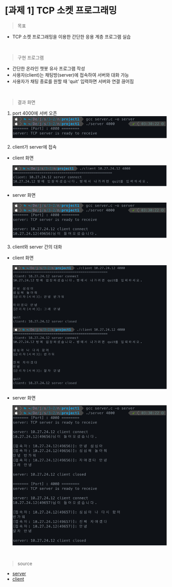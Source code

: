 # [과제 1] TCP 소켓 프로그래밍

> 목표

- TCP 소켓 프로그래밍을 이용한 간단한 응용 계층 프로그램 실습

<br>

> 구현 프로그램

- 간단한 온라인 챗봇 유사 프로그램 작성
- 사용자(client)는 채팅방(server)에 접속하여 서버와 대화 가능
- 사용자가 채팅 종료를 원할 때 'quit' 입력하면 서버와 연결 끊어짐

<br>

> 결과 화면
1. port 4000에 서버 오픈
![openServer](./src/server_openServer.png)

2. client가 server에 접속
- client 화면

  ![client_connect](./src/client_connect.png)

- server 화면

  ![server_connect](./src/server_connect.png)

3. client와 server 간의 대화
- client 화면

  ![client_chat](./src/client_chat.png)

- server 화면

  ![server_chat](./src/server_chat.png)


<br>

> source
- [server](https://github.com/junghyun21/soongsilUniv/blob/main/3-2_fall2022/network/project1/server.c)
- [client](https://github.com/junghyun21/soongsilUniv/blob/main/3-2_fall2022/network/project1/client.c)
